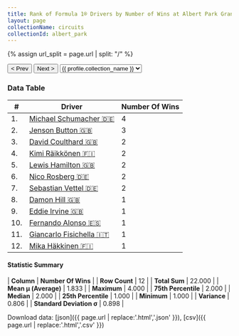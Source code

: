 ```yaml
---
title: Rank of Formula 1® Drivers by Number of Wins at Albert Park Grand Prix Circuit
layout: page
collectionName: circuits
collectionId: albert_park
---
```


{% assign url_split = page.url | split: "/" %}
<div id="collection-navigation">
<button onclick="selector.options[selector.selectedIndex-1].value && (window.location = selector.options[selector.selectedIndex-1].value);">&lt; Prev</button>
<button onclick="selector.options[selector.selectedIndex+1].value && (window.location = selector.options[selector.selectedIndex+1].value);">Next &gt;</button>
<select id="selector" onchange="this.options[this.selectedIndex].value && (window.location = this.options[this.selectedIndex].value);">
  {% for collectionId in site.data[page.collectionName].refs %}
    {% if collectionId == page.collectionId %}
      {% assign selected = "selected" %}
    {% else %}
      {% assign selected = "" %}
    {% endif %}
    {% assign profile = site.data[page.collectionName][collectionId].profile %}
    <option value="/f1/{{ page.collectionName }}/{{ collectionId }}/{{ url_split[4] }}" {{ selected }}>{{ profile.collection_name }}</option>
  {% endfor %}
</select>
</div>

<canvas id="chart" width="400" height="180"></canvas>
<script>
var data = {
    "datasets": [
        {
            "backgroundColor": [
                "#9C8E8D",
                "#9C8E8D",
                "#9C8E8D",
                "#9C8E8D",
                "#9C8E8D",
                "#9C8E8D",
                "#9C8E8D",
                "#9C8E8D",
                "#9C8E8D",
                "#9C8E8D",
                "#9C8E8D",
                "#9C8E8D"
            ],
            "borderColor": [
                "#1D181E",
                "#1D181E",
                "#1D181E",
                "#1D181E",
                "#1D181E",
                "#1D181E",
                "#1D181E",
                "#1D181E",
                "#1D181E",
                "#1D181E",
                "#1D181E",
                "#1D181E"
            ],
            "borderWidth": 1,
            "data": [
                4.0,
                3.0,
                2.0,
                2.0,
                2.0,
                2.0,
                2.0,
                1.0,
                1.0,
                1.0,
                1.0,
                1.0
            ],
            "label": "Number Of Wins"
        }
    ],
    "labels": [
        "Michael Schumacher",
        "Jenson Button",
        "David Coulthard",
        "Kimi Räikkönen",
        "Lewis Hamilton",
        "Nico Rosberg",
        "Sebastian Vettel",
        "Damon Hill",
        "Eddie Irvine",
        "Fernando Alonso",
        "Giancarlo Fisichella",
        "Mika Häkkinen"
    ]
};
var options = {
  legend: {
    display: false
  },
  scales: {
    xAxes: [{
      ticks: {
        beginAtZero: true,
        maxRotation: 180,
        display: window.innerWidth > 800
      }
    }],
    yAxes: [{
      ticks: {
        beginAtZero: true
      }
    }]
  },
  onResize: function(chart, size) {
    chart.options.scales.xAxes[0].ticks.display = size.width > 800;
  }
};
var chart = new Chart("chart", {
    data: data,
    type: 'bar',
    options: options
});
</script>



### Data Table

| # | Driver | Number Of Wins |
|--|--|--|
| 1. | [Michael Schumacher 🇩🇪](/f1/drivers/michael_schumacher) | 4 |
| 2. | [Jenson Button 🇬🇧](/f1/drivers/button) | 3 |
| 3. | [David Coulthard 🇬🇧](/f1/drivers/coulthard) | 2 |
| 4. | [Kimi Räikkönen 🇫🇮](/f1/drivers/raikkonen) | 2 |
| 5. | [Lewis Hamilton 🇬🇧](/f1/drivers/hamilton) | 2 |
| 6. | [Nico Rosberg 🇩🇪](/f1/drivers/rosberg) | 2 |
| 7. | [Sebastian Vettel 🇩🇪](/f1/drivers/vettel) | 2 |
| 8. | [Damon Hill 🇬🇧](/f1/drivers/damon_hill) | 1 |
| 9. | [Eddie Irvine 🇬🇧](/f1/drivers/irvine) | 1 |
| 10. | [Fernando Alonso 🇪🇸](/f1/drivers/alonso) | 1 |
| 11. | [Giancarlo Fisichella 🇮🇹](/f1/drivers/fisichella) | 1 |
| 12. | [Mika Häkkinen 🇫🇮](/f1/drivers/hakkinen) | 1 |

#### Statistic Summary

| **Column** | **Number Of Wins** |
| **Row Count** | 12 |
| **Total Sum** | 22.000 |
| **Mean μ (Average)** | 1.833 |
| **Maximum** | 4.000 |
| **75th Percentile** | 2.000 |
| **Median** | 2.000 |
| **25th Percentile** | 1.000 |
| **Minimum** | 1.000 |
| **Variance** | 0.806 |
| **Standard Deviation σ** | 0.898 |

Download data: [json]({{ page.url | replace:'.html','.json' }}), [csv]({{ page.url | replace:'.html','.csv' }})
